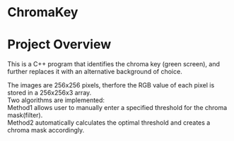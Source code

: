 # ChromaKey
<h1> Project Overview </h1>
<p1> This is a C++ program that identifies the chroma key (green screen), and further replaces it with an alternative background of choice. </p1>

<p2>The images are 256x256 pixels, therfore the RGB value of each pixel is stored in a 256x256x3 array.</br>
Two algorithms are implemented:</br>
Method1 allows user to manually enter a specified threshold for the chroma mask(filter).</br>
Method2 automatically calculates the optimal threshold and creates a chroma mask accordingly.</p2>
